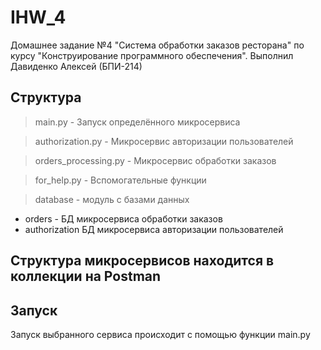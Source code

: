 # IHW_4
Домашнее задание №4 "Система обработки заказов ресторана" по курсу "Конструирование программного обеспечения".
Выполнил Давиденко Алексей (БПИ-214)

## Структура
> main.py - Запуск определённого микросервиса

> authorization.py - Микросервис авторизации пользователей

> orders_processing.py - Микросервис обработки заказов

> for_help.py - Вспомогательные функции

> database - модуль с базами данных 

- orders - БД микросервиса обработки заказов
- authorization БД микросервиса авторизации пользователей

## Структура микросервисов находится в коллекции на Postman

## Запуск
Запуск выбранного сервиса происходит с помощью функции main.py
